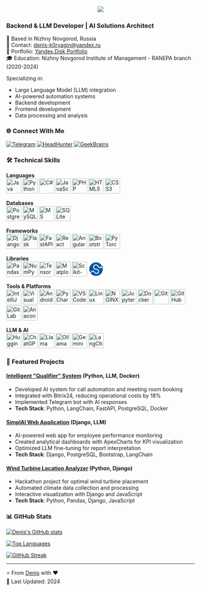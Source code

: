<div align="center">
  <img src="https://github.com/fooggreitan/fooggreitan/blob/main/ezgif-2972737eda37d7.gif?raw=true">
</div>

### Backend & LLM Developer | AI Solutions Architect

📍 Based in Nizhny Novgorod, Russia  
📧 Contact: [denis-k0ryagin@yandex.ru](mailto:denis-k0ryagin@yandex.ru)  
🔗 Portfolio: [Yandex.Disk Portfolio](http://disk.yandex.ru/d/DOG_4D_zXEbqpQ)  
🎓 Education: Nizhny Novgorod Institute of Management - RANEPA branch (2020-2024)

Specializing in:
- Large Language Model (LLM) integration
- AI-powered automation systems
- Backend development
- Frontend development
- Data processing and analysis

### 🌐 Connect With Me

[![Telegram](https://img.shields.io/badge/Telegram-2CA5E0?style=for-the-badge&logo=telegram&logoColor=white)](https://t.me/doppins)
[![HeadHunter](https://img.shields.io/badge/HeadHunter-FF0000?style=for-the-badge&logo=headhunter&logoColor=white)](https://nn.hh.ru/resume/89fa1ad4ff0ddc99b00039ed1f62754a6e476a)
[![GeekBrains](https://img.shields.io/badge/GeekBrains-8A2BE2?style=for-the-badge&logo=geekbrains&logoColor=white)](https://gb.ru/users/ffd95b53-38a5-4321-845c-d379a0457c05)

### 🛠 Technical Skills

**Languages**  
<img src="https://cdn.jsdelivr.net/gh/devicons/devicon/icons/java/java-original.svg" width="40" height="40" title="Java"/>
<img src="https://cdn.jsdelivr.net/gh/devicons/devicon/icons/python/python-original.svg" width="40" height="40" title="Python"/>
<img src="https://cdn.jsdelivr.net/gh/devicons/devicon/icons/csharp/csharp-original.svg" width="40" height="40" title="C#"/>
<img src="https://cdn.jsdelivr.net/gh/devicons/devicon/icons/javascript/javascript-original.svg" width="40" height="40" title="JavaScript"/>
<img src="https://cdn.jsdelivr.net/gh/devicons/devicon/icons/php/php-original.svg" width="40" height="40" title="PHP"/>
<img src="https://cdn.jsdelivr.net/gh/devicons/devicon/icons/html5/html5-original.svg" width="40" height="40" title="HTML5"/>
<img src="https://cdn.jsdelivr.net/gh/devicons/devicon/icons/css3/css3-original.svg" width="40" height="40" title="CSS3"/>

**Databases**  
<img src="https://cdn.jsdelivr.net/gh/devicons/devicon/icons/postgresql/postgresql-original.svg" width="40" height="40" title="PostgreSQL"/>
<img src="https://cdn.jsdelivr.net/gh/devicons/devicon/icons/mysql/mysql-original.svg" width="40" height="40" title="MySQL"/>
<img src="https://cdn.jsdelivr.net/gh/devicons/devicon/icons/microsoftsqlserver/microsoftsqlserver-plain.svg" width="40" height="40" title="MS SQL Server"/>
<img src="https://cdn.jsdelivr.net/gh/devicons/devicon/icons/sqlite/sqlite-original.svg" width="40" height="40" title="SQLite"/>

**Frameworks**  
<img src="https://cdn.jsdelivr.net/gh/devicons/devicon/icons/django/django-plain.svg" width="40" height="40" title="Django"/>
<img src="https://cdn.jsdelivr.net/gh/devicons/devicon@latest/icons/flask/flask-original.svg" width="40" height="40" title="Flask"/>
<img src="https://cdn.jsdelivr.net/gh/devicons/devicon/icons/fastapi/fastapi-original.svg" width="40" height="40" title="FastAPI"/>
<img src="https://cdn.jsdelivr.net/gh/devicons/devicon/icons/react/react-original.svg" width="40" height="40" title="React"/>
<img src="https://cdn.jsdelivr.net/gh/devicons/devicon/icons/angularjs/angularjs-original.svg" width="40" height="40" title="Angular"/>
<img src="https://cdn.jsdelivr.net/gh/devicons/devicon/icons/bootstrap/bootstrap-original.svg" width="40" height="40" title="Bootstrap"/>
<img src="https://cdn.jsdelivr.net/gh/devicons/devicon/icons/pytorch/pytorch-original.svg" width="40" height="40" title="PyTorch"/>

**Libraries**  
<img src="https://cdn.jsdelivr.net/gh/devicons/devicon/icons/pandas/pandas-original.svg" width="40" height="40" title="Pandas"/>
<img src="https://cdn.jsdelivr.net/gh/devicons/devicon/icons/numpy/numpy-original.svg" width="40" height="40" title="NumPy"/>
<img src="https://cdn.jsdelivr.net/gh/devicons/devicon/icons/tensorflow/tensorflow-original.svg" width="40" height="40" title="TensorFlow"/>
<img src="https://cdn.jsdelivr.net/gh/devicons/devicon/icons/matplotlib/matplotlib-original.svg" width="40" height="40" title="Matplotlib"/>
<img src="https://icon.icepanel.io/Technology/svg/scikit-learn.svg" width="40" height="40" title="Scikit-learn"/>
<img src="https://raw.githubusercontent.com/scipy/scipy/main/doc/source/_static/logo.svg" width="40" height="40" title="SciPy"/>

**Tools & Platforms**  
<img src="https://cdn.jsdelivr.net/gh/devicons/devicon/icons/intellij/intellij-original.svg" width="40" height="40" title="IntelliJ IDEA"/>
<img src="https://cdn.jsdelivr.net/gh/devicons/devicon/icons/visualstudio/visualstudio-plain.svg" width="40" height="40" title="Visual Studio"/>
<img src="https://cdn.jsdelivr.net/gh/devicons/devicon/icons/androidstudio/androidstudio-original.svg" width="40" height="40" title="Android Studio"/>
<img src="https://cdn.jsdelivr.net/gh/devicons/devicon/icons/pycharm/pycharm-original.svg" width="40" height="40" title="PyCharm"/>
<img src="https://cdn.jsdelivr.net/gh/devicons/devicon/icons/vscode/vscode-original.svg" width="40" height="40" title="VS Code"/>
<img src="https://cdn.jsdelivr.net/gh/devicons/devicon/icons/linux/linux-original.svg" width="40" height="40" title="Linux"/>
<img src="https://cdn.jsdelivr.net/gh/devicons/devicon/icons/nginx/nginx-original.svg" width="40" height="40" title="NGINX"/>
<img src="https://cdn.jsdelivr.net/gh/devicons/devicon/icons/jupyter/jupyter-original.svg" width="40" height="40" title="Jupyter"/>
<img src="https://cdn.jsdelivr.net/gh/devicons/devicon/icons/docker/docker-original.svg" width="40" height="40" title="Docker"/>
<img src="https://cdn.jsdelivr.net/gh/devicons/devicon/icons/git/git-original.svg" width="40" height="40" title="Git"/>
<img src="https://cdn.jsdelivr.net/gh/devicons/devicon/icons/github/github-original.svg" width="40" height="40" title="GitHub"/>
<img src="https://cdn.jsdelivr.net/gh/devicons/devicon/icons/gitlab/gitlab-original.svg" width="40" height="40" title="GitLab"/>
<img src="https://cdn.jsdelivr.net/gh/devicons/devicon/icons/anaconda/anaconda-original.svg" width="40" height="40" title="Anaconda"/>

**LLM & AI**  
<img src="https://registry.npmmirror.com/@lobehub/icons-static-png/1.41.0/files/dark/huggingface-color.png" width="40" height="40" title="HuggingFace"/>
<img src="https://images.icon-icons.com/4252/PNG/512/chatgpt_logo_chatgpt_logo_square_green_gpt_ia_openai_icon_264977.png" width="40" height="40" title="ChatGPT"/>
<img src="https://custom.typingmind.com/assets/models/llama.png" width="40" height="40" title="Llama"/>
<img src="https://registry.npmmirror.com/@lobehub/icons-static-png/latest/files/dark/ollama.png" width="40" height="40" title="Ollama"/>
<img src="https://registry.npmmirror.com/@lobehub/icons-static-png/latest/files/dark/gemini-color.png" width="40" height="40" title="Gemini"/>
<img src="https://latestlogo.com/wp-content/uploads/2024/03/langchain-logo.svg" width="40" height="40" title="LangChain"/>

### 🚀 Featured Projects

#### [Intelligent "Qualifier" System](https://quolita.ru/welcome) (Python, LLM, Docker)
- Developed AI system for call automation and meeting room booking
- Integrated with Bitrix24, reducing operational costs by 18%
- Implemented Telegram bot with AI responses
- **Tech Stack**: Python, LangChain, FastAPI, PostgreSQL, Docker

#### [SimplAI Web Application](https://disk.yandex.ru/d/Qq2c-Kdv0xsSdw) (Django, LLM)
- AI-powered web app for employee performance monitoring
- Created analytical dashboards with ApexCharts for KPI visualization
- Optimized LLM fine-tuning for report interpretation
- **Tech Stack**: Django, PostgreSQL, Bootstrap, LangChain

#### [Wind Turbine Location Analyzer](https://disk.yandex.ru/d/a7wdV54JySBoVQ) (Python, Django)
- Hackathon project for optimal wind turbine placement
- Automated climate data collection and processing
- Interactive visualization with Django and JavaScript
- **Tech Stack**: Python, Pandas, Django, JavaScript

### 📊 GitHub Stats

[![Denis's GitHub stats](https://github-readme-stats.vercel.app/api?username=fooggreitan&show_icons=true&theme=dark&hide_border=true&count_private=true)](https://github.com/fooggreitan)

[![Top Languages](https://github-readme-stats.vercel.app/api/top-langs/?username=fooggreitan&layout=compact&theme=dark&hide_border=true)](https://github.com/fooggreitan)

[![GitHub Streak](https://streak-stats.demolab.com/?user=fooggreitan&theme=dark&hide_border=true)](https://git.io/streak-stats)

---

⭐️ From [Denis](https://github.com/fooggreitan) with ❤️  
📅 Last Updated: 2024
